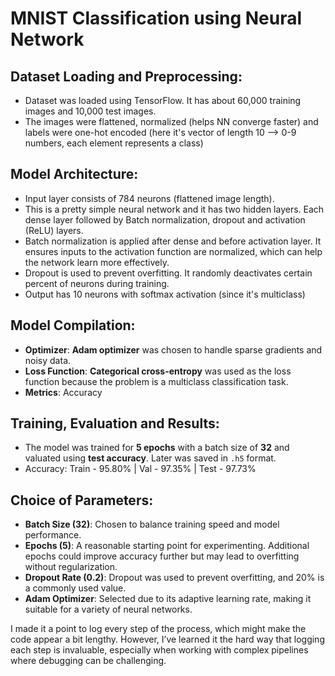 # MNIST Classification using Neural Network

## Dataset Loading and Preprocessing:
   - Dataset was loaded using TensorFlow. It has about 60,000 training images and 10,000 test images.
   - The images were flattened, normalized (helps NN converge faster) and labels were one-hot encoded (here it's vector of length 10 --> 0-9 numbers,
     each element represents a class)

## Model Architecture:
   - Input layer consists of 784 neurons (flattened image length).
   - This is a pretty simple neural network and it has two hidden layers. Each dense layer followed by Batch normalization, dropout and activation (ReLU) layers. 
   - Batch normalization is applied after dense and before activation layer. It ensures  inputs to the activation function are normalized, 
     which can help the network learn more effectively. 
   - Dropout is used to prevent overfitting. It randomly deactivates certain percent of neurons during training. 
   - Output has 10 neurons with softmax activation (since it's multiclass)
 
## Model Compilation:
   - **Optimizer**: **Adam optimizer** was chosen to handle sparse gradients and noisy data.
   - **Loss Function**: **Categorical cross-entropy** was used as the loss function because the problem is a multiclass classification task.
   - **Metrics**: Accuracy

## Training, Evaluation and Results:
   - The model was trained for **5 epochs** with a batch size of **32** and valuated using **test accuracy**. Later was saved in `.h5` format.
   - Accuracy: Train - 95.80% | Val - 97.35% | Test - 97.73%

## Choice of Parameters:
   - **Batch Size (32)**: Chosen to balance training speed and model performance.
   - **Epochs (5)**: A reasonable starting point for experimenting. Additional epochs could improve accuracy further but may lead to overfitting without regularization.
   - **Dropout Rate (0.2)**: Dropout was used to prevent overfitting, and 20% is a commonly used value.
   - **Adam Optimizer**: Selected due to its adaptive learning rate, making it suitable for a variety of neural networks.

I made it a point to log every step of the process, which might make the code appear a bit lengthy. However, I’ve learned it the hard way that logging each step is invaluable, especially when working with complex pipelines where debugging can be challenging.
